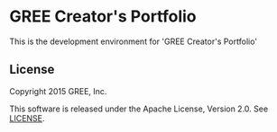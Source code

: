 GREE Creator&apos;s Portfolio
======

This is the development environment for 'GREE Creator&apos;s Portfolio'

License
------------

Copyright 2015 GREE, Inc.

This software is released under the Apache License, Version 2.0. See [LICENSE](./LICENSE).
